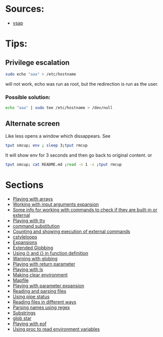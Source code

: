 # Sources:
- [ysap](https://www.youtube.com/watch?v=KwRow9DdFJ0)
# Tips:
## Privilege escalation
```bash
sudo echo "aaa" > /etc/hostname
```
will not work, echo was run as root, but the redirection is run as the user.

### Possible solution:
```bash
echo "aaa" | sudo tee /etc/hostname > /dev/null
```
## Alternate screen
Like less opens a window which dissappears. See
```bash
tput smcup; env ; sleep 3;tput rmcup
```
It will show env for 3 seconds and then go back to original content.
or
```bash
tput smcup; cat README.md ;read -n 1 -s ;tput rmcup
```

# Sections
- [ Playing with arrays](./sections/arrays.md)
- [ Working with input arguments expansion](./sections/basharguments.md)
- [ Some info for working with commands to check if they are built-in or external](./sections/checking_commands.md)
- [ Playing with tty](./sections/checking_the_kind_of_output.md)
- [ command substitution](./sections/command_substitution.md)
- [ Counting and showing execution of external commands](./sections/counting_commands.md)
- [ cstyleloops](./sections/cstyleloops.md)
- [ Expansions](./sections/expansions.md)
- [ Extended Globbing](./sections/extended_globbing.md)
- [ Using () and {} in function definition](./sections/function_definition.md)
- [ Warning with globing](./sections/globing_failures.md)
- [ Playing with return parameter](./sections/local_return_status.md)
- [ Playing with ls](./sections/lsfun.md)
- [ Making clear environment](./sections/making_clear_environment.md)
- [ Mapfile](./sections/mapfile_usage.md)
- [ Playing with parameter expansion](./sections/parameters_expansion.md)
- [ Reading and parsing files](./sections/parsingline.md)
- [ Using pipe status](./sections/pipe_status.md)
- [ Reading files in different ways](./sections/read_file.md)
- [ Parsing names using regex](./sections/regexpparsing.md)
- [ Substrings](./sections/substrings.md)
- [ glob star](./sections/twoasterix.md)
- [ Playing with eof](./sections/using_eof.md)
- [ Using proc to read environment variables](./sections/using_proc_for_environment.md)
